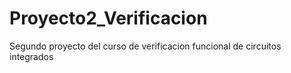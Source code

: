# Proyecto2_Verificacion
Segundo proyecto del curso de verificacion funcional de circuitos integrados
